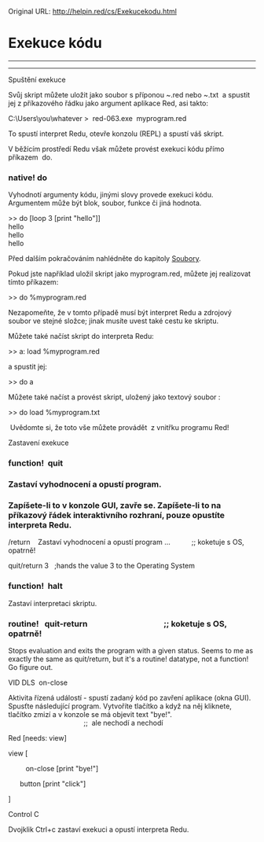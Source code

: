 Original URL: <http://helpin.red/cs/Exekucekodu.html>

# Exekuce kódu

* * *

* * *

Spuštění exekuce

Svůj skript můžete uložit jako soubor s příponou ~.red nebo ~.txt  a spustit jej z příkazového řádku jako argument aplikace Red, asi takto:

C:\\Users\\you\\whatever &gt;  red-063.exe  myprogram.red  

To spustí interpret Redu, otevře konzolu (REPL) a spustí váš skript.

V běžícím prostředí Redu však můžete provést exekuci kódu přímo příkazem  do.

### native! do

Vyhodnotí argumenty kódu, jinými slovy provede exekuci kódu. Argumentem může být blok, soubor, funkce či jiná hodnota.

&gt;&gt; do \[loop 3 \[print "hello"]]  
hello  
hello  
hello

Před dalším pokračováním nahlédněte do kapitoly [Soubory](http://helpin.red/Soubory.html).

Pokud jste například uložil skript jako myprogram.red, můžete jej realizovat tímto příkazem:

&gt;&gt; do %myprogram.red

Nezapomeňte, že v tomto případě musí být interpret Redu a zdrojový soubor ve stejné složce; jinak musíte uvest také cestu ke skriptu.

Můžete také načíst skript do interpreta Redu:

&gt;&gt; a: load %myprogram.red

a spustit jej:

&gt;&gt; do a

Můžete také načíst a provést skript, uložený jako textový soubor :

&gt;&gt; do load %myprogram.txt

 Uvědomte si, že toto vše můžete provádět  z vnitřku programu Red! 

Zastavení exekuce

### function!  quit

### Zastaví vyhodnocení a opustí program.

### Zapíšete-li to v konzole GUI, zavře se. Zapíšete-li to na příkazový řádek interaktivního rozhraní, pouze opustíte interpreta Redu.

/return    Zastaví vyhodnocení a opustí program ...           ;; koketuje s OS, opatrně!

quit/return 3   ;hands the value 3 to the Operating System

### function!  halt

Zastaví interpretaci skriptu.

### routine!   quit-return                                        ;; koketuje s OS, opatrně!

Stops evaluation and exits the program with a given status. Seems to me as exactly the same as quit/return, but it's a routine! datatype, not a function! Go figure out.

VID DLS  on-close                                          

Aktivita řízená událostí - spustí zadaný kód po zavření aplikace (okna GUI). Spusťte následující program. Vytvoříte tlačítko a když na něj kliknete, tlačítko zmizí a v konzole se má objevit text "bye!".                                                                                  ;;  ale nechodí a nechodí

Red \[needs: view]

view [

         on-close \[print "bye!"]

      button \[print "click"]

]

Control C

Dvojklik Ctrl+c zastaví exekuci a opustí interpreta Redu.
